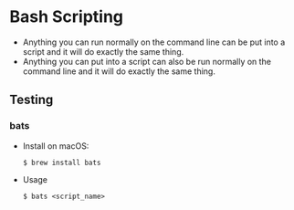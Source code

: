 Bash Scripting
==============

- Anything you can run normally on the command line can be put into a script and
  it will do exactly the same thing.
- Anything you can put into a script can also be run normally on the command 
  line and it will do exactly the same thing.


Testing
-------

### bats ###

- Install on macOS:
  ```console
  $ brew install bats
  ```

- Usage
  ```console
  $ bats <script_name>
  ```
